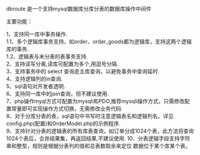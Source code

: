 dbroute 是一个支持mysql数据库分库分表的数据库操作中间件

主要功能：

1、支持同一库中事务操作.<br>
   1.1、多个逻辑库事务支持，如order、order_goods都为逻辑库，支持这两个逻辑库的事务.<br>
   1.2、逻辑表与未分表的表事务支持.<br>
2、支持读写分离,读库可配置为多个,用逗号分隔.<br>
3、支持事务中的 select 查询走主库查询，以避免事务中查询延时.<br>
4、支持逻辑列的in查询.<br>
5、sql语句对开发者透明.<br>
6、支持同一库中的join查询，但不建议使用.<br>
7、php操作myql方式可配置为mysqli和PDO,推荐mysqli操作方式，只需修改配置常量即可实现操作方式切换，无需修改业务代码<br>
8、对于分库分表的表，sql语句中书写时注意逻辑表名和逻辑列名，详见config.php(配置)和OrderModel.php的示例程序.<br>
9、支持针对分表的逻辑表的所有库表查询，如订单分成1024个表，此方法将查询1024个表后，合并结果集，再返回结果,不建议使用.
10、分表逻辑字段支持字符串和整型，规则是根据分表列的值和总表数取余来定位 数据位于某个库某个表。
